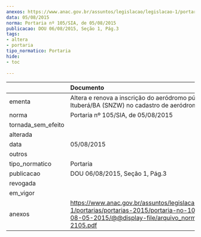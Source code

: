 ```yaml
---
anexos: https://www.anac.gov.br/assuntos/legislacao/legislacao-1/portarias/portarias-2015/portaria-no-105-sia-de-08-05-2015/@@display-file/arquivo_norma/PA2015-2105.pdf
data: 05/08/2015
norma: Portaria nº 105/SIA, de 05/08/2015
publicacao: DOU 06/08/2015, Seção 1, Pág.3
tags:
- altera
- portaria
tipo_normatico: Portaria
hide: 
- toc 
 
---
```


|                    | Documento                                                                                                                                                        |
|:-------------------|:-----------------------------------------------------------------------------------------------------------------------------------------------------------------|
| ementa             | Altera e renova a inscrição do aeródromo público de Ituberá/BA (SNZW) no cadastro de aeródromos.                                                                 |
| norma              | Portaria nº 105/SIA, de 05/08/2015                                                                                                                               |
| tornada_sem_efeito |                                                                                                                                                                  |
| alterada           |                                                                                                                                                                  |
| data               | 05/08/2015                                                                                                                                                       |
| outros             |                                                                                                                                                                  |
| tipo_normatico     | Portaria                                                                                                                                                         |
| publicacao         | DOU 06/08/2015, Seção 1, Pág.3                                                                                                                                   |
| revogada           |                                                                                                                                                                  |
| em_vigor           |                                                                                                                                                                  |
| anexos             | https://www.anac.gov.br/assuntos/legislacao/legislacao-1/portarias/portarias-2015/portaria-no-105-sia-de-08-05-2015/@@display-file/arquivo_norma/PA2015-2105.pdf |